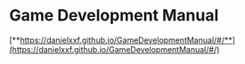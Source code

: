 # Game Development Manual

[**https://danielxxf.github.io/GameDevelopmentManual/#/**](https://danielxxf.github.io/GameDevelopmentManual/#/)
